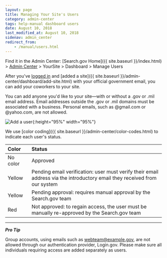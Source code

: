 ```yaml
---
layout: page
title: Managing Your Site's Users
category: admin-center
tags: help-manual dashboard users
date: August 10, 2018
last_modified_at: August 10, 2018
sidenav: admin_center
redirect_from:
    - /manual/users.html
---
```


Find it in the Admin Center: [Search.gov Home]({{ site.baseurl }}/index.html) > [Admin Center](https://search.usa.gov/sites/) > YourSite > Dashboard > Manage Users

After you've [logged in](https://search.usa.gov/sites/) and [added a site]({{ site.baseurl }}/admin-center/dashboard/add-site.html) with your official government email, you can add your coworkers to your site.

You can add anyone you'd like to your site&mdash;with or without a .gov or .mil email address. Email addresses outside the .gov or .mil domains must be associated with a business. Personal emails, such as @gmail.com or @yahoo.com, are not allowed.

![Add a user](https://d3qcdigd1fhos0.cloudfront.net/blog/img/user.png){:height="95%" width="95%"}

We use [color coding]({{ site.baseurl }}/admin-center/color-codes.html) to indicate each user's status. 

| Color | Status | 
| :------------ | :---------------------------------- |
| No color&nbsp;&nbsp;&nbsp; | Approved&nbsp;&nbsp;&nbsp;&nbsp;&nbsp;&nbsp;&nbsp;&nbsp;&nbsp; |
| Yellow  | Pending email verification: user must verify their email address via the introductory email they received from our system |
| Yellow  | Pending approval: requires manual approval by the Search.gov team |
| Red   | Not approved: to regain access, the user must be manually re-approved by the Search.gov team |

---

***Pro Tip*** 

Group accounts, using emails such as webteam@example.gov, are not allowed through our authentication provider, Login.gov. Please make sure all individuals requiring access are added separately as users.